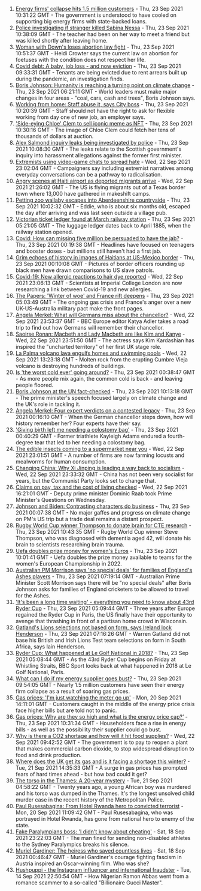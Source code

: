 1. [Energy firms' collapse hits 1.5 million customers](https://www.bbc.co.uk/news/business-58657802?at_medium=RSS&at_campaign=KARANGA) - Thu, 23 Sep 2021 10:31:22 GMT - The government is understood to have cooled on supporting big energy firms with state-backed loans.
2. [Police investigating if stranger killed Sabina Nessa](https://www.bbc.co.uk/news/uk-england-london-58661931?at_medium=RSS&at_campaign=KARANGA) - Thu, 23 Sep 2021 10:38:09 GMT - The teacher had been on her way to meet a friend but was killed shortly after leaving home.
3. [Woman with Down's loses abortion law fight](https://www.bbc.co.uk/news/uk-england-coventry-warwickshire-58662846?at_medium=RSS&at_campaign=KARANGA) - Thu, 23 Sep 2021 10:51:37 GMT - Heidi Crowter says the current law on abortion for foetuses with the condition does not respect her life.
4. [Covid debt: A baby, job loss - and now eviction](https://www.bbc.co.uk/news/uk-58643437?at_medium=RSS&at_campaign=KARANGA) - Thu, 23 Sep 2021 09:33:31 GMT - Tenants are being evicted due to rent arrears built up during the pandemic, an investigation finds.
5. [Boris Johnson: Humanity is reaching a turning point on climate change](https://www.bbc.co.uk/news/uk-58657887?at_medium=RSS&at_campaign=KARANGA) - Thu, 23 Sep 2021 06:21:11 GMT - World leaders must make major changes in four areas - "coal, cars, cash and trees", Boris Johnson says.
6. [Working from home: Staff abuse it, says City boss](https://www.bbc.co.uk/news/business-58662455?at_medium=RSS&at_campaign=KARANGA) - Thu, 23 Sep 2021 10:20:39 GMT - Staff should not have the right to ask for flexible working from day one of new job, an employer says.
7. ['Side-eying Chloe' Clem to sell iconic meme as NFT](https://www.bbc.co.uk/news/world-us-canada-58659667?at_medium=RSS&at_campaign=KARANGA) - Thu, 23 Sep 2021 10:30:16 GMT - The image of Chloe Clem could fetch her tens of thousands of dollars at auction.
8. [Alex Salmond inquiry leaks being investigated by police](https://www.bbc.co.uk/news/uk-scotland-58661817?at_medium=RSS&at_campaign=KARANGA) - Thu, 23 Sep 2021 10:08:30 GMT - The leaks relate to the Scottish government's inquiry into harassment allegations against the former first minister.
9. [Extremists using video-game chats to spread hate](https://www.bbc.co.uk/news/technology-58600181?at_medium=RSS&at_campaign=KARANGA) - Wed, 22 Sep 2021 23:02:04 GMT - Campaigners say including extremist narratives among everyday conversations can be a pathway to radicalisation.
10. [Angry scenes at Haiti airport as deported migrants arrive](https://www.bbc.co.uk/news/world-latin-america-58650753?at_medium=RSS&at_campaign=KARANGA) - Wed, 22 Sep 2021 21:26:02 GMT - The US is flying migrants out of a Texas border town where 13,000 have gathered in makeshift camps.
11. [Petting zoo wallaby escapes into Aberdeenshire countryside](https://www.bbc.co.uk/news/uk-scotland-north-east-orkney-shetland-58663052?at_medium=RSS&at_campaign=KARANGA) - Thu, 23 Sep 2021 10:02:32 GMT - Eddie, who is about six months old, escaped the day after arriving and was last seen outside a village pub.
12. [Victorian ticket ledger found at March railway station](https://www.bbc.co.uk/news/uk-england-cambridgeshire-58657984?at_medium=RSS&at_campaign=KARANGA) - Thu, 23 Sep 2021 05:21:05 GMT - The luggage ledger dates back to April 1885, when the railway station opened.
13. [Covid: How can missing five million be persuaded to have the jab?](https://www.bbc.co.uk/news/health-58594542?at_medium=RSS&at_campaign=KARANGA) - Thu, 23 Sep 2021 00:19:38 GMT - Headlines have focused on teenagers and booster doses - but millions still haven't had a first jab.
14. [Grim echoes of history in images of Haitians at US-Mexico border](https://www.bbc.co.uk/news/world-us-canada-58654351?at_medium=RSS&at_campaign=KARANGA) - Thu, 23 Sep 2021 00:10:08 GMT - Pictures of border officers rounding up black men have drawn comparisons to US slave patrols.
15. [Covid-19: New allergic reactions to hair dye reported](https://www.bbc.co.uk/news/health-58651244?at_medium=RSS&at_campaign=KARANGA) - Wed, 22 Sep 2021 23:06:13 GMT - Scientists at Imperial College London are now researching a link between Covid-19 and new allergies.
16. [The Papers: 'Winter of woe' and France rift deepens](https://www.bbc.co.uk/news/blogs-the-papers-58660168?at_medium=RSS&at_campaign=KARANGA) - Thu, 23 Sep 2021 05:03:49 GMT - The ongoing gas crisis and France's anger over a new UK-US-Australia military pact make the front pages.
17. [Angela Merkel: What will Germans miss about the chancellor?](https://www.bbc.co.uk/news/world-europe-58657354?at_medium=RSS&at_campaign=KARANGA) - Wed, 22 Sep 2021 23:53:37 GMT - BBC Europe editor Katya Adler takes a road trip to find out how Germans will remember their chancellor.
18. [Saoirse Ronan: Macbeth and Lady Macbeth are like Kim and Kanye](https://www.bbc.co.uk/news/entertainment-arts-58627498?at_medium=RSS&at_campaign=KARANGA) - Wed, 22 Sep 2021 23:51:50 GMT - The actress says Kim Kardashian has inspired the "uncharted territory" of her first UK stage role.
19. [La Palma volcano lava engulfs homes and swimming pools](https://www.bbc.co.uk/news/world-europe-58653737?at_medium=RSS&at_campaign=KARANGA) - Wed, 22 Sep 2021 13:23:18 GMT - Molten rock from the erupting Cumbre Vieja volcano is destroying hundreds of buildings.
20. [Is 'the worst cold ever' going around?](https://www.bbc.co.uk/news/newsbeat-58624295?at_medium=RSS&at_campaign=KARANGA) - Thu, 23 Sep 2021 00:38:47 GMT - As more people mix again, the common cold is back - and leaving people floored.
21. [Boris Johnson at the UN fact-checked](https://www.bbc.co.uk/news/58662358?at_medium=RSS&at_campaign=KARANGA) - Thu, 23 Sep 2021 10:13:18 GMT - The prime minister's speech focused largely on climate change and the UK's role in tackling it.
22. [Angela Merkel: Four expert verdicts on a contested legacy](https://www.bbc.co.uk/news/world-europe-58570507?at_medium=RSS&at_campaign=KARANGA) - Thu, 23 Sep 2021 00:16:10 GMT - When the German chancellor steps down, how will history remember her? Four experts have their say.
23. ['Giving birth left me needing a colostomy bag'](https://www.bbc.co.uk/news/uk-58153996?at_medium=RSS&at_campaign=KARANGA) - Thu, 23 Sep 2021 00:40:29 GMT - Former triathlete Kayleigh Adams endured a fourth-degree tear that led to her needing a colostomy bag.
24. [The edible insects coming to a supermarket near you](https://www.bbc.co.uk/news/business-58636969?at_medium=RSS&at_campaign=KARANGA) - Wed, 22 Sep 2021 23:01:51 GMT - A number of firms are now farming locusts and mealworms for human consumption.
25. [Changing China: Why Xi Jinping is leading a way back to socialism](https://www.bbc.co.uk/news/business-58579831?at_medium=RSS&at_campaign=KARANGA) - Wed, 22 Sep 2021 23:33:32 GMT - China has not been very socialist for years, but the Communist Party looks set to change that.
26. [Claims on pay, tax and the cost of living checked](https://www.bbc.co.uk/news/58653655?at_medium=RSS&at_campaign=KARANGA) - Wed, 22 Sep 2021 16:21:01 GMT - Deputy prime minister Dominic Raab took Prime Minister's Questions on Wednesday.
27. [Johnson and Biden: Contrasting characters do business](https://www.bbc.co.uk/news/uk-politics-58660192?at_medium=RSS&at_campaign=KARANGA) - Thu, 23 Sep 2021 00:07:38 GMT - No major gaffes and progress on climate change on PM's US trip but a trade deal remains a distant prospect.
28. [Rugby World Cup winner Thompson to donate brain for CTE research](https://www.bbc.co.uk/sport/rugby-union/58661428?at_medium=RSS&at_campaign=KARANGA) - Thu, 23 Sep 2021 10:43:35 GMT - Rugby World Cup winner Steve Thompson, who was diagnosed with dementia aged 42, will donate his brain to scientists researching brain trauma.
29. [Uefa doubles prize money for women's Euros](https://www.bbc.co.uk/sport/football/58655047?at_medium=RSS&at_campaign=KARANGA) - Thu, 23 Sep 2021 10:01:41 GMT - Uefa doubles the prize money available to teams for the women's European Championship in 2022.
30. [Australian PM Morrison says 'no special deals' for families of England's Ashes players](https://www.bbc.co.uk/sport/cricket/58661421?at_medium=RSS&at_campaign=KARANGA) - Thu, 23 Sep 2021 07:19:14 GMT - Australian Prime Minister Scott Morrison says there will be "no special deals" after Boris Johnson asks for families of England cricketers to be allowed to travel for the Ashes.
31. ['It's been a long time waiting' - everything you need to know about 43rd Ryder Cup](https://www.bbc.co.uk/sport/golf/58645159?at_medium=RSS&at_campaign=KARANGA) - Thu, 23 Sep 2021 05:09:44 GMT - Three years after Europe regained the Ryder Cup in Paris, the US finally have their opportunity to avenge that thrashing in front of a partisan home crowd in Wisconsin.
32. [Gatland's Lions selections not based on form, says Ireland lock Henderson](https://www.bbc.co.uk/sport/rugby-union/58652442?at_medium=RSS&at_campaign=KARANGA) - Thu, 23 Sep 2021 07:16:26 GMT - Warren Gatland did not base his British and Irish Lions Test team selections on form in South Africa, says Iain Henderson.
33. [Ryder Cup: What happened at Le Golf National in 2018?](https://www.bbc.co.uk/sport/av/golf/58657752?at_medium=RSS&at_campaign=KARANGA) - Thu, 23 Sep 2021 05:08:44 GMT - As the 43rd Ryder Cup begins on Friday at Whistling Straits, BBC Sport looks back at what happened in 2018 at Le Golf National, Paris.
34. [What can I do if my energy supplier goes bust?](https://www.bbc.co.uk/news/business-58662667?at_medium=RSS&at_campaign=KARANGA) - Thu, 23 Sep 2021 09:54:05 GMT - Nearly 1.5 million customers have seen their energy firm collapse as a result of soaring gas prices.
35. [Gas prices: 'I'm just watching the meter go up'](https://www.bbc.co.uk/news/business-58626018?at_medium=RSS&at_campaign=KARANGA) - Mon, 20 Sep 2021 14:11:01 GMT - Customers caught in the middle of the energy price crisis face higher bills but are told not to panic.
36. [Gas prices: Why are they so high and what is the energy price cap?’](https://www.bbc.co.uk/news/business-58090533?at_medium=RSS&at_campaign=KARANGA) - Thu, 23 Sep 2021 10:31:34 GMT - Householders face a rise in energy bills - as well as the possibility their supplier could go bust.
37. [Why is there a CO2 shortage and how will it hit food supplies?](https://www.bbc.co.uk/news/explainers-58626935?at_medium=RSS&at_campaign=KARANGA) - Wed, 22 Sep 2021 09:42:52 GMT - The government is to pay to reopen a plant that makes commercial carbon dioxide, to stop widespread disruption to food and drink production.
38. [Where does the UK get its gas and is it facing a shortage this winter?](https://www.bbc.co.uk/news/business-58637094?at_medium=RSS&at_campaign=KARANGA) - Tue, 21 Sep 2021 14:35:33 GMT - A surge in gas prices has prompted fears of hard times ahead - but how bad could it get?
39. [The torso in the Thames: A 20-year mystery](https://www.bbc.co.uk/news/uk-58415046?at_medium=RSS&at_campaign=KARANGA) - Tue, 21 Sep 2021 04:58:22 GMT - Twenty years ago, a young African boy was murdered and his torso was dumped in the Thames. It's the longest unsolved child murder case in the recent history of the Metropolitan Police.
40. [Paul Rusesabagina: From Hotel Rwanda hero to convicted terrorist](https://www.bbc.co.uk/news/world-africa-58604468?at_medium=RSS&at_campaign=KARANGA) - Mon, 20 Sep 2021 11:09:42 GMT - Paul Rusesabagina, who was portrayed in Hotel Rwanda, has gone from national hero to enemy of the state.
41. [Fake Paralympians boss: 'I didn't know about cheating'](https://www.bbc.co.uk/news/stories-58598677?at_medium=RSS&at_campaign=KARANGA) - Sat, 18 Sep 2021 23:22:03 GMT - The man fined for sending non-disabled athletes to the Sydney Paralympics breaks his silence.
42. [Muriel Gardiner: The heiress who saved countless lives](https://www.bbc.co.uk/news/uk-england-london-58399839?at_medium=RSS&at_campaign=KARANGA) - Sat, 18 Sep 2021 00:46:47 GMT - Muriel Gardiner's courage fighting fascism in Austria inspired an Oscar-winning film. Who was she?
43. [Hushpuppi - the Instagram influencer and international fraudster](https://www.bbc.co.uk/news/world-africa-58553109?at_medium=RSS&at_campaign=KARANGA) - Tue, 14 Sep 2021 22:50:54 GMT - How Nigerian Ramon Abbas went from a romance scammer to a so-called "Billionaire Gucci Master".

